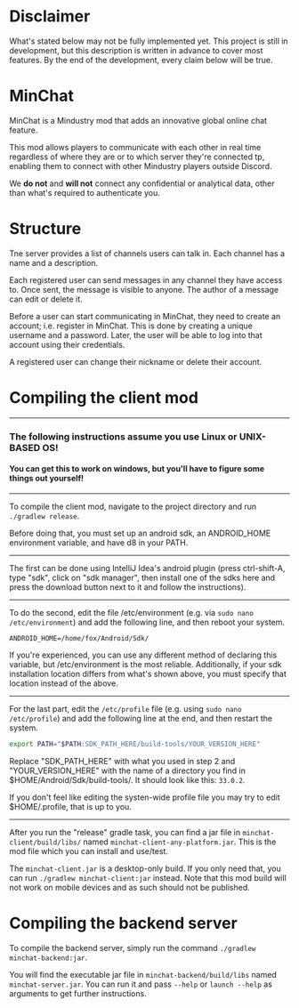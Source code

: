 # Disclaimer
What's stated below may not be fully implemented yet.
This project is still in development, but this description is written in advance
to cover most features.
By the end of the development, every claim below will be true.

# MinChat
MinChat is a Mindustry mod that adds an innovative global online chat feature.

This mod allows players to communicate with each other in real time
regardless of where they are or to which server they're connected tp,
enabling them to connect with other Mindustry players outside Discord.

We __do not__ and __will not__ connect any confidential or analytical
data, other than what's required to authenticate you.

# Structure
Tne server provides a list of channels users can talk in. Each channel has
a name and a description.

Each registered user can send messages in any channel they have access to.
Once sent, the message is visible to anyone. The author of a message can
edit or delete it.

Before a user can start communicating in MinChat, they need to create an account;
i.e. register in MinChat. This is done by creating a unique username and a password.
Later, the user will be able to log into that account using their credentials.

A registered user can change their nickname or delete their account.

# Compiling the client mod

-----

### The following instructions assume you use Linux or UNIX-BASED OS!
#### You can get this to work on windows, but you'll have to figure some things out yourself!

-----

To compile the client mod, navigate to the project directory and run `./gradlew release`.

Before doing that, you must set up an android sdk, an ANDROID_HOME environment variable, and have d8 in your PATH.

----

The first can be done using IntelliJ Idea's android plugin
(press ctrl-shift-A, type "sdk", click on "sdk manager", then install one of the sdks here and press the download button next to it and follow the instructions).

-----

To do the second, edit the file /etc/environment (e.g. via `sudo nano /etc/environment`)
and add the following line, and then reboot your system.

`ANDROID_HOME=/home/fox/Android/Sdk/`

If you're experienced, you can use any different method of declaring this variable, but /etc/environment is the most reliable.
Additionally, if your sdk installation location differs from what's shown above, you must specify that location instead of the above.

-----

For the last part, edit the `/etc/profile` file (e.g. using `sudo nano /etc/profile`) and add the following line at the end, and then restart the system.

```bash
export PATH="$PATH:SDK_PATH_HERE/build-tools/YOUR_VERSION_HERE"
```

Replace "SDK_PATH_HERE" with what you used in step 2
and "YOUR_VERSION_HERE" with the name of a directory you find in $HOME/Android/Sdk/build-tools/.
It should look like this: `33.0.2`.

If you don't feel like editing the systen-wide profile file you may try to edit $HOME/.profile, that is up to you.

-----

After you run the "release" gradle task, you can find a jar file in `minchat-client/build/libs/` named `minchat-client-any-platform.jar`.
This is the mod file which you can install and use/test.

The `minchat-client.jar` is a desktop-only build. If you only need that, you can run `./gradlew minchat-client:jar` instead.
Note that this mod build will not work on mobile devices and as such should not be published.

# Compiling the backend server
To compile the backend server, simply run the command `./gradlew minchat-backend:jar`. 

You will find the executable jar file in `minchat-backend/build/libs` named `minchat-server.jar`.
You can run it and pass `--help` or `launch --help` as arguments to get further instructions.
